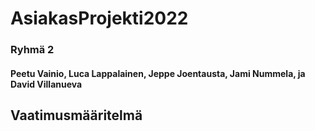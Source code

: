 # AsiakasProjekti2022
### Ryhmä 2
#### Peetu Vainio, Luca Lappalainen, Jeppe Joentausta, Jami Nummela, ja David Villanueva

## Vaatimusmääritelmä

